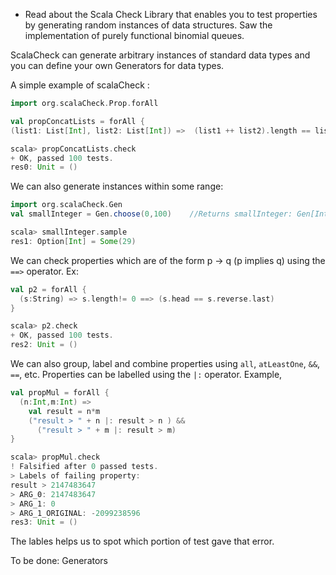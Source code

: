 * Read about the Scala Check Library that enables you to test properties by generating random instances of data structures. Saw the implementation of purely functional binomial queues.

ScalaCheck can generate arbitrary instances of standard data types and you can define your own Generators for data types.

A simple example of scalaCheck :

```scala
import org.scalaCheck.Prop.forAll

val propConcatLists = forAll { 
(list1: List[Int], list2: List[Int]) =>  (list1 ++ list2).length == list1.length + list2.length }

scala> propConcatLists.check                
+ OK, passed 100 tests.
res0: Unit = ()
```

We can also generate instances within some range:

```scala
import org.scalaCheck.Gen
val smallInteger = Gen.choose(0,100)    //Returns smallInteger: Gen[Int]

scala> smallInteger.sample
res1: Option[Int] = Some(29)
```

We can check properties which are of the form p -> q (p implies q) using the `==>` operator. Ex:

```scala
val p2 = forAll {
  (s:String) => s.length!= 0 ==> (s.head == s.reverse.last)
}

scala> p2.check
+ OK, passed 100 tests.
res2: Unit = ()
```
We can also group, label and combine properties using `all`, `atLeastOne`, `&&`, `==`, etc.
Properties can be labelled using the `|:` operator. Example,

```scala
val propMul = forAll {
  (n:Int,m:Int) =>
    val result = n*m
    ("result > " + n |: result > n ) &&
      ("result > " + m |: result > m)
}

scala> propMul.check
! Falsified after 0 passed tests.
> Labels of failing property: 
result > 2147483647
> ARG_0: 2147483647
> ARG_1: 0
> ARG_1_ORIGINAL: -2099238596
res3: Unit = ()
```

The lables helps us to spot which portion of test gave that error.

To be done: Generators
 
